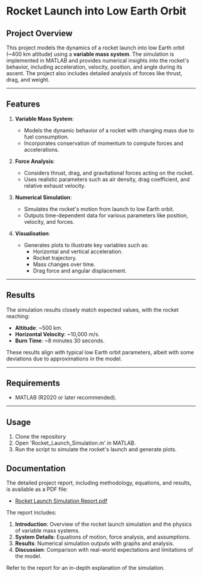 # Rocket Launch into Low Earth Orbit

## Project Overview
This project models the dynamics of a rocket launch into low Earth orbit (~400 km altitude) using a **variable mass system**. The simulation is implemented in MATLAB and provides numerical insights into the rocket's behavior, including acceleration, velocity, position, and angle during its ascent. The project also includes detailed analysis of forces like thrust, drag, and weight.

---

## Features
1. **Variable Mass System**:
   - Models the dynamic behavior of a rocket with changing mass due to fuel consumption.
   - Incorporates conservation of momentum to compute forces and accelerations.

2. **Force Analysis**:
   - Considers thrust, drag, and gravitational forces acting on the rocket.
   - Uses realistic parameters such as air density, drag coefficient, and relative exhaust velocity.

3. **Numerical Simulation**:
   - Simulates the rocket's motion from launch to low Earth orbit.
   - Outputs time-dependent data for various parameters like position, velocity, and forces.

4. **Visualisation**:
   - Generates plots to illustrate key variables such as:
     - Horizontal and vertical acceleration.
     - Rocket trajectory.
     - Mass changes over time.
     - Drag force and angular displacement.

---

## Results
The simulation results closely match expected values, with the rocket reaching:
- **Altitude**: ~500 km.
- **Horizontal Velocity**: ~10,000 m/s.
- **Burn Time**: ~8 minutes 30 seconds.

These results align with typical low Earth orbit parameters, albeit with some deviations due to approximations in the model.

---

## Requirements
- MATLAB (R2020 or later recommended).

---

## Usage
1. Clone the repository
2. Open 'Rocket_Launch_Simulation.m' in MATLAB.
3. Run the script to simulate the rocket's launch and generate plots.

## Documentation
The detailed project report, including methodology, equations, and results, is available as a PDF file:

- [Rocket Launch Simulation Report.pdf](https://github.com/NFord1/Rocket-Launch-Simulation/blob/5e4bd70559ea5dcf31d65bb6dd91498b2a14d0ff/Rocket%20Launch%20Simulation%20Report.pdf)

The report includes:
1. **Introduction**: Overview of the rocket launch simulation and the physics of variable mass systems.
2. **System Details**: Equations of motion, force analysis, and assumptions.
3. **Results**: Numerical simulation outputs with graphs and analysis.
4. **Discussion**: Comparison with real-world expectations and limitations of the model.

Refer to the report for an in-depth explanation of the simulation.
